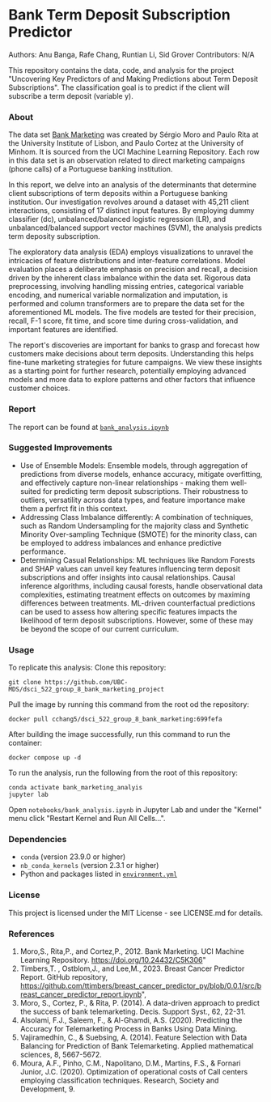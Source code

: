 # Bank Term Deposit Subscription Predictor

Authors: Anu Banga, Rafe Chang, Runtian Li, Sid Grover Contributors: N/A

This repository contains the data, code, and analysis for the project "Uncovering Key Predictors of and Making Predictions about Term Deposit Subscriptions". The classification goal is to predict if the client will subscribe a term deposit (variable y).

### About

The data set [Bank Marketing](https://archive.ics.uci.edu/dataset/222/bank+marketing) was created by Sérgio Moro and Paulo Rita at the University Institute of Lisbon, and Paulo Cortez at the University of Minhom. It is sourced from the UCI Machine Learning Repository. Each row in this data set is an observation related to direct marketing campaigns (phone calls) of a Portuguese banking institution.

In this report, we delve into an analysis of the determinants that determine client subscriptions of term deposits within a Portuguese banking institution. Our investigation revolves around a dataset with 45,211 client interactions, consisting of 17 distinct input features. By employing dummy classifier (dc), unbalanced/balanced logistic regression (LR), and unbalanced/balanced support vector machines (SVM), the analysis predicts term deposity subscription.

The exploratory data analysis (EDA) employs visualizations to unravel the intricacies of feature distributions and inter-feature correlations. Model evaluation places a deliberate emphasis on precision and recall, a decision driven by the inherent class imbalance within the data set. Rigorous data preprocessing, involving handling missing entries, categorical variable encoding, and numerical variable normalization and imputation, is performed and column transformers are to prepare the data set for the aforementioned ML models. The five models are tested for their precision, recall, F-1 score, fit time, and score time during cross-validation, and important features are identified.

The report's discoveries are important for banks to grasp and forecast how customers make decisions about term deposits. Understanding this helps fine-tune marketing strategies for future campaigns. We view these insights as a starting point for further research, potentially employing advanced models and more data to explore patterns and other factors that influence customer choices.


### Report

The report can be found at [`bank_analysis.ipynb`](bank_analysis.ipynb)

### Suggested Improvements

-   Use of Ensemble Models: Ensemble models, through aggregation of predictions from diverse models, enhance accuracy, mitigate overfitting, and effectively capture non-linear relationships - making them well-suited for predicting term deposit subscriptions. Their robustness to outliers, versatility across data types, and feature importance make them a perfrct fit in this context.
-   Addressing Class Imbalance differently: A combination of techniques, such as Random Undersampling for the majority class and Synthetic Minority Over-sampling Technique (SMOTE) for the minority class, can be employed to address imbalances and enhance predictive performance.
-   Determining Casual Relationships: ML techniques like Random Forests and SHAP values can unveil key features influencing term deposit subscriptions and offer insights into causal relationships. Causal inference algorithms, including causal forests, handle observational data complexities, estimating treatment effects on outcomes by maximing differences between treatments. ML-driven counterfactual predictions can be used to assess how altering specific features impacts the likelihood of term deposit subscriptions. However, some of these may be beyond the scope of our current curriculum.

### Usage

To replicate this analysis: Clone this repository:

```         
git clone https://github.com/UBC-MDS/dsci_522_group_8_bank_marketing_project
```

Pull the image by running this command from the root od the repository:
```
docker pull cchang5/dsci_522_group_8_bank_marketing:699fefa
```

After building the image successfully, run this command to run the container:
```
docker compose up -d
```

To run the analysis, run the following from the root of this repository:

```         
conda activate bank_marketing_analyis
jupyter lab 
```

Open `notebooks/bank_analysis.ipynb` in Jupyter Lab and under the "Kernel" menu click "Restart Kernel and Run All Cells...".

### Dependencies

-   `conda` (version 23.9.0 or higher)
-   `nb_conda_kernels` (version 2.3.1 or higher)
-   Python and packages listed in [`environment.yml`](environment.yml)

### License

This project is licensed under the MIT License - see LICENSE.md for details.

### References

1.  Moro,S., Rita,P., and Cortez,P., 2012. Bank Marketing. UCI Machine Learning Repository. <https://doi.org/10.24432/C5K306>"
2.  Timbers,T. , Ostblom,J., and Lee,M., 2023. Breast Cancer Predictor Report. GitHub repository, <https://github.com/ttimbers/breast_cancer_predictor_py/blob/0.0.1/src/breast_cancer_predictor_report.ipynb>",
3.  Moro, S., Cortez, P., & Rita, P. (2014). A data-driven approach to predict the success of bank telemarketing. Decis. Support Syst., 62, 22-31.
4.  Alsolami, F.J., Saleem, F., & Al-Ghamdi, A.S. (2020). Predicting the Accuracy for Telemarketing Process in Banks Using Data Mining.
5.  Vajiramedhin, C., & Suebsing, A. (2014). Feature Selection with Data Balancing for Prediction of Bank Telemarketing. Applied mathematical sciences, 8, 5667-5672.
6.  Moura, A.F., Pinho, C.M., Napolitano, D.M., Martins, F.S., & Fornari Junior, J.C. (2020). Optimization of operational costs of Call centers employing classification techniques. Research, Society and Development, 9.
